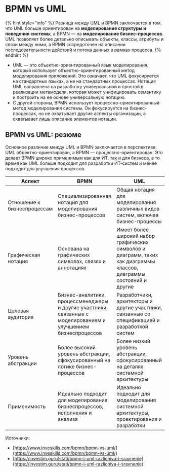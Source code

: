 # BPMN vs UML

{% hint style="info" %}
Разница между UML и BPMN заключается в том, что UML больше ориентирован на **моделирование структуры и поведения системы**, а BPMN — на **моделирование бизнес-процессов**. UML позволяет более детально описывать объекты, классы, атрибуты и связи между ними, а BPMN сосредоточен на описании последовательности действий и потока данных в рамках процесса.
{% endhint %}

* UML — это объектно-ориентированный язык моделирования, который использует объектно-ориентированный метод моделирования приложений. Это означает, что UML фокусируется на стандартных языках, а не на стандартных процессах. Нотация UML направлена ​​на разработку универсальной и простой в реализации метамодели, которая может унифицировать семантику и построить на ее основе универсальную нотацию.&#x20;
* С другой стороны, BPMN использует процессно-ориентированный метод моделирования системы. Он фокусируется на бизнес-процессах, но не охватывает другие аспекты организации, а охватывает лишь описание элементов нотации.

## BPMN vs UML: резюме&#x20;

Основное различие между UML и BPMN заключается в перспективе: UML объектно-ориентирован, а BPMN — процессно-ориентирован. Это делает BPMN широко применимым как для ИТ, так и для бизнеса, в то время как UML больше подходит для разработки ИТ-систем и менее подходит для улучшения процессов.&#x20;

| Аспект                      | BPMN                                                                                                           | UML                                                                                                                  |
| --------------------------- | -------------------------------------------------------------------------------------------------------------- | -------------------------------------------------------------------------------------------------------------------- |
| Отношение к бизнеспроцессам | Специализированная нотация для моделирования бизнес-процессов                                                  | Общая нотация для моделирования различных видов систем, включая бизнес-процессы                                      |
| Графическая нотация         | Основана на графических символах, связях и аннотациях                                                          | Имеет более широкий набор графических символов и диаграмм, таких как диаграммы классов, диаграммы состояний и другие |
| Целевая аудитория           | Бизнес-аналитики, процессменеджеры и другие участники, связанные с моделированием и улучшением бизнеспроцессов | Разработчики, архитекторы и другие участники, связанные со спецификацией и разработкой систем                        |
| Уровень абстракции          | Более высокий уровень абстракции, сфокусированный на логике бизнес-процессов                                   | Более низкий уровень абстракции, сфокусированный на деталях системной архитектуры                                    |
| Применимость                | Идеально подходит для моделирования бизнеспроцессов, исполнения и анализа                                      | Идеально подходит для моделирования системной архитектуры, проектирования и разработки                               |







Источники:&#x20;

* [https://www.inveskills.com/bpmn/bpmn-vs-uml/](https://www.inveskills.com/bpmn/bpmn-vs-uml/)
* [https://investim.guru/stati/bpmn-i-uml-razlichiya-i-sravnenie](https://investim.guru/stati/bpmn-i-uml-razlichiya-i-sravnenie)
